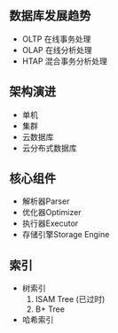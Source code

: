 ## 数据库发展趋势
- OLTP 在线事务处理
- OLAP 在线分析处理
- HTAP 混合事务分析处理
## 架构演进
- 单机
- 集群
- 云数据库
- 云分布式数据库
## 核心组件
- 解析器Parser
- 优化器Optimizer
- 执行器Executor
- 存储引擎Storage Engine
## 索引
- 树索引
    1. ISAM Tree (已过时)
    2. B+ Tree
- 哈希索引